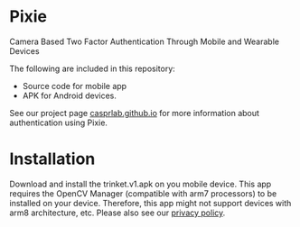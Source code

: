 # Pixie
Camera Based Two Factor Authentication Through Mobile and Wearable Devices

The following are included in this repository:
- Source code for mobile app
- APK for Android devices.  


See our project page [casprlab.github.io](https://casprlab.github.io) for more information about authentication using Pixie.

# Installation

Download and install the trinket.v1.apk on you mobile device. 
This app requires the OpenCV Manager (compatible with arm7 processors) to be installed on your device. Therefore, this app might not  support devices with arm8 architecture, etc.
Please also see our [privacy policy](PrivacyPolicy.md).
